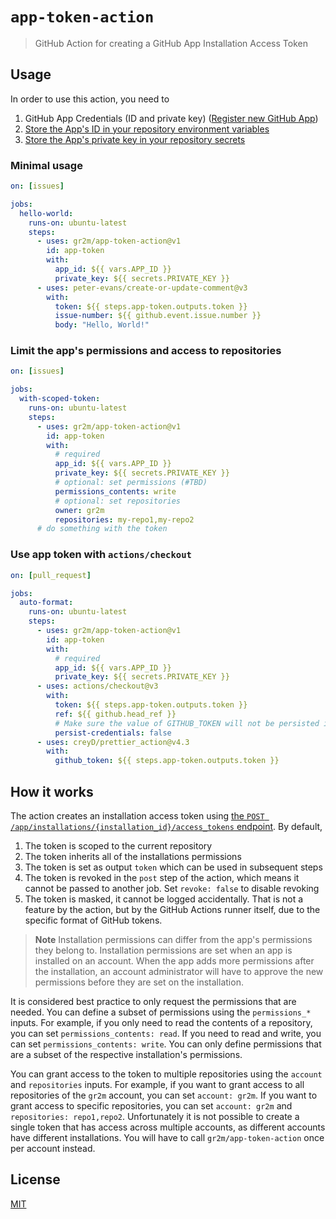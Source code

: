 # `app-token-action`

> GitHub Action for creating a GitHub App Installation Access Token

## Usage

In order to use this action, you need to

1. GitHub App Credentials (ID and private key) ([Register new GitHub App](https://docs.github.com/apps/creating-github-apps/setting-up-a-github-app/creating-a-github-app))
2. [Store the App's ID in your repository environment variables](https://docs.github.com/actions/learn-github-actions/variables#defining-configuration-variables-for-multiple-workflows)
3. [Store the App's private key in your repository secrets](https://docs.github.com/actions/security-guides/encrypted-secrets?tool=webui#creating-encrypted-secrets-for-a-repository)

### Minimal usage

```yaml
on: [issues]

jobs:
  hello-world:
    runs-on: ubuntu-latest
    steps:
      - uses: gr2m/app-token-action@v1
        id: app-token
        with:
          app_id: ${{ vars.APP_ID }}
          private_key: ${{ secrets.PRIVATE_KEY }}
      - uses: peter-evans/create-or-update-comment@v3
        with:
          token: ${{ steps.app-token.outputs.token }}
          issue-number: ${{ github.event.issue.number }}
          body: "Hello, World!"
```

### Limit the app's permissions and access to repositories

```yaml
on: [issues]

jobs:
  with-scoped-token:
    runs-on: ubuntu-latest
    steps:
      - uses: gr2m/app-token-action@v1
        id: app-token
        with:
          # required
          app_id: ${{ vars.APP_ID }}
          private_key: ${{ secrets.PRIVATE_KEY }}
          # optional: set permissions (#TBD)
          permissions_contents: write
          # optional: set repositories
          owner: gr2m
          repositories: my-repo1,my-repo2
      # do something with the token
```

### Use app token with `actions/checkout`

```yaml
on: [pull_request]

jobs:
  auto-format:
    runs-on: ubuntu-latest
    steps:
      - uses: gr2m/app-token-action@v1
        id: app-token
        with:
          # required
          app_id: ${{ vars.APP_ID }}
          private_key: ${{ secrets.PRIVATE_KEY }}
      - uses: actions/checkout@v3
        with:
          token: ${{ steps.app-token.outputs.token }}
          ref: ${{ github.head_ref }}
          # Make sure the value of GITHUB_TOKEN will not be persisted in repo's config
          persist-credentials: false
      - uses: creyD/prettier_action@v4.3
        with:
          github_token: ${{ steps.app-token.outputs.token }}
```

## How it works

The action creates an installation access token using [the `POST /app/installations/{installation_id}/access_tokens` endpoint](https://docs.github.com/en/rest/apps/apps?apiVersion=2022-11-28#create-an-installation-access-token-for-an-app). By default,

1. The token is scoped to the current repository
2. The token inherits all of the installations permissions
3. The token is set as output `token` which can be used in subsequent steps
4. The token is revoked in the `post` step of the action, which means it cannot be passed to another job. Set `revoke: false` to disable revoking
5. The token is masked, it cannot be logged accidentally. That is not a feature by the action, but by the GitHub Actions runner itself, due to the specific format of GitHub tokens.

> **Note**
> Installation permissions can differ from the app's permissions they belong to. Installation permissions are set when an app is installed on an account. When the app adds more permissions after the installation, an account administrator will have to approve the new permissions before they are set on the installation.

It is considered best practice to only request the permissions that are needed. You can define a subset of permissions using the `permissions_*` inputs. For example, if you only need to read the contents of a repository, you can set `permissions_contents: read`. If you need to read and write, you can set `permissions_contents: write`. You can only define permissions that are a subset of the respective installation's permissions.

You can grant access to the token to multiple repositories using the `account` and `repositories` inputs. For example, if you want to grant access to all repositories of the `gr2m` account, you can set `account: gr2m`. If you want to grant access to specific repositories, you can set `account: gr2m` and `repositories: repo1,repo2`. Unfortunately it is not possible to create a single token that has access across multiple accounts, as different accounts have different installations. You will have to call `gr2m/app-token-action` once per account instead.

## License

[MIT](LICENSE)
